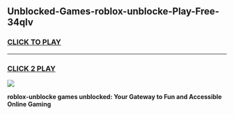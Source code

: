 
## Unblocked-Games-roblox-unblocke-Play-Free-34qlv
<h3>
<a href="https://premium76.site?title=roblox-unblocke&ref=21A">CLICK TO PLAY</a></h3>
<hr>

<h3>
<a href="https://premium76.site?title=roblox-unblocke&ref=21A">CLICK 2 PLAY</a>
  
</h3>

<a href="https://premium76.site?title=roblox-unblocke&ref=21A"><img src="https://clearcache.store/games.png"></a>


**roblox-unblocke games unblocked: Your Gateway to Fun and Accessible Online Gaming**
